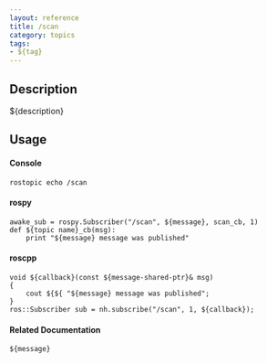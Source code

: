 ```yaml
---
layout: reference
title: /scan
category: topics
tags: 
- ${tag}
---
```


## Description
${description}

## Usage
#### Console
```
rostopic echo /scan
```

#### rospy
```
awake_sub = rospy.Subscriber("/scan", ${message}, scan_cb, 1)
def ${topic name}_cb(msg):
    print "${message} message was published"
```

#### roscpp
```
void ${callback}(const ${message-shared-ptr}& msg)
{
    cout ${${ "${message} message was published";
}
ros::Subscriber sub = nh.subscribe("/scan", 1, ${callback});
```

#### Related Documentation
``${message}``